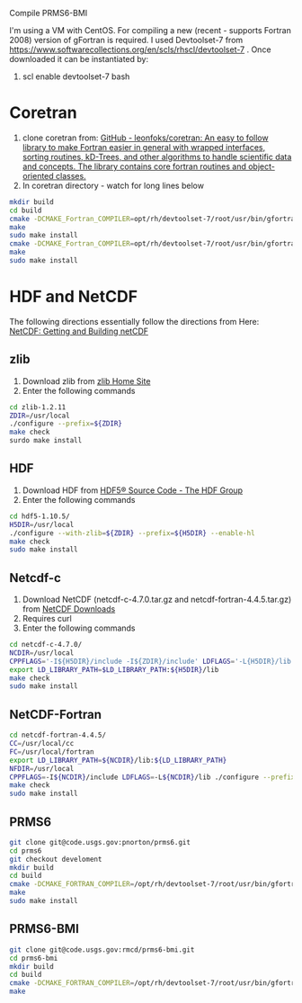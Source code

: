 Compile PRMS6-BMI

I'm using a VM with CentOS.  For compiling a new (recent - supports Fortran 2008) version of gFortran is required.  I used Devtoolset-7 from https://www.softwarecollections.org/en/scls/rhscl/devtoolset-7 . Once downloaded it can be instantiated by:
1) scl enable devtoolset-7 bash
 # Coretran
1) clone coretran from: [GitHub - leonfoks/coretran: An easy to follow library to make Fortran easier in general with wrapped interfaces, sorting routines, kD-Trees, and other algorithms to handle scientific data and concepts. The library contains core fortran routines and object-oriented classes.](https://github.com/leonfoks/coretran)
2) In coretran directory - watch for long lines below
``` bash
mkdir build
cd build
cmake -DCMAKE_Fortran_COMPILER=opt/rh/devtoolset-7/root/usr/bin/gfortran -DCMAKE_BUILD_TYPE=DEBUG -DCMAKE_INSTALL_PREFIX="/usr/local/coretran/debug" -DBUILD_SHARED_LIBS=ON ../src
make
sudo make install
cmake -DCMAKE_Fortran_COMPILER=opt/rh/devtoolset-7/root/usr/bin/gfortran -DCMAKE_BUILD_TYPE=RELEASE -DCMAKE_INSTALL_PREFIX="/usr/local/coretran/release" -DBUILD_SHARED_LIBS=ON ../src
make
sudo make install
```
 # HDF and NetCDF
The following directions essentially follow the directions from Here: [NetCDF: Getting and Building netCDF](https://www.unidata.ucar.edu/software/netcdf/docs/getting_and_building_netcdf.html)

 ## zlib
1) Download zlib from [zlib Home Site](http://www.zlib.net/)
2) Enter the following commands
``` bash 
cd zlib-1.2.11
ZDIR=/usr/local
./configure --prefix=${ZDIR}
make check
surdo make install
```

 ## HDF
1) Download HDF from [HDF5® Source Code - The HDF Group](https://www.hdfgroup.org/downloads/hdf5/source-code/)
2) Enter the following commands
``` bash
cd hdf5-1.10.5/
H5DIR=/usr/local
./configure --with-zlib=${ZDIR} --prefix=${H5DIR} --enable-hl
make check
sudo make install
```
 ## Netcdf-c
1) Download NetCDF (netcdf-c-4.7.0.tar.gz and netcdf-fortran-4.4.5.tar.gz) from [NetCDF Downloads](https://www.unidata.ucar.edu/downloads/netcdf/index.jsp)
2) Requires curl
3) Enter the following commands 
``` bash
cd netcdf-c-4.7.0/
NCDIR=/usr/local
CPPFLAGS='-I${H5DIR}/include -I${ZDIR}/include' LDFLAGS='-L{H5DIR}/lib -L${ZDIR}/lib' ./configure --prefix=${NCDIR}
export LD_LIBRARY_PATH=$LD_LIBRARY_PATH:${H5DIR}/lib
make check
sudo make install
```

 ## NetCDF-Fortran
``` bash
cd netcdf-fortran-4.4.5/
CC=/usr/local/cc
FC=/usr/local/fortran
export LD_LIBRARY_PATH=${NCDIR}/lib:${LD_LIBRARY_PATH}
NFDIR=/usr/local
CPPFLAGS=-I${NCDIR}/include LDFLAGS=-L${NCDIR}/lib ./configure --prefix${NFDIR}
make check
sudo make install
```

 ## PRMS6
``` bash
git clone git@code.usgs.gov:pnorton/prms6.git
cd prms6
git checkout develoment
mkdir build
cd build
cmake -DCMAKE_FORTRAN_COMPILER=/opt/rh/devtoolset-7/root/usr/bin/gfortran -CDMAKE_BUILD_TYPE=DEBUG -DCMAKE_INTSALL_PREFIX=/usr/local -DBUILD_SHARED_LIBS=ON -DCMAKE_PREFIX_PATH=/usr/local/lib/cmake ../src
make
sudo make install
```
 ## PRMS6-BMI
``` bash
git clone git@code.usgs.gov:rmcd/prms6-bmi.git
cd prms6-bmi
mkdir build
cd build
cmake -DCMAKE_FORTRAN_COMPILER=/opt/rh/devtoolset-7/root/usr/bin/gfortran  -DCMAKE_BUILD_TYPE=DEBUG -DCMAKE_INSTALL_PREFIX=/usr/local -DCMAKE_PREFIX_PATH=/usr/local/lib/cmake -DBUILD_SHARED_LIBS=ON ../src
make
```